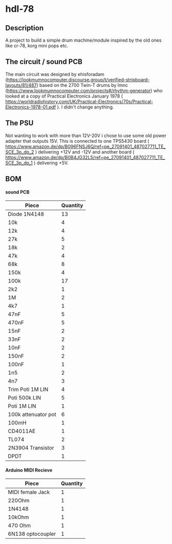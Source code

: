 # hdl-78

## Description
A project to build a simple drum machine/module inspired by the old ones like cr-78, korg mini pops etc.

## The circuit / sound PCB
The main circuit was designed by ehisforadam (https://lookmumnocomputer.discourse.group/t/verified-stripboard-layouts/81/487) based on the 2700 Twin-T drums by lmnc (https://www.lookmumnocomputer.com/projects#/rhythm-generator) who looked at a copy of Practical Electronics January 1978 ( https://worldradiohistory.com/UK/Practical-Electronics/70s/Practical-Electronics-1978-01.pdf ). I didn't change anything.

## The PSU
Not wanting to work with more than 12V-20V i chose to use some old power adapter that outputs 15V.
This is connected to one TPS5430 board ( https://www.amazon.de/dp/B096FNSJ6Q/ref=pe_27091401_487027711_TE_SCE_3p_dp_2 ) delivering +12V and -12V and another board ( https://www.amazon.de/dp/B0B4JG32L5/ref=pe_27091401_487027711_TE_SCE_3p_dp_1 ) delivering +5V.

## BOM

#### sound PCB

|     Piece           | Quantity |
|---------------------|----------|
| Diode 1N4148        |       13 |
| 10k                 |        4 |
| 12k                 |        4 |
| 27k                 |        5 |
| 18k                 |        2 |
| 47k                 |        4 |
| 68k                 |        8 |
| 150k                |        4 |
| 100k                |       17 |
| 2k2	              |        1 |
| 1M	              |        2 |
| 4k7                 |        1 |
| 47nF                |	       5 |
| 470nF	              |        5 |
| 15nF	              |        2 |
| 33nF	              |        2 |
| 10nF	              |        2 |
| 150nF	              |        2 |
| 100nF	              |        1 |
| 1n5	              |        2 |
| 4n7	              |        3 |	
| Trim Poti 1M LIN    |	       4 |
| Poti 500k LIN       |	       5 |
| Poti 1M LIN         |        1 |
| 100k attenuator pot |	       6 |
| 100mH	              |        1 |
| CD4011AE	      |        1 |
| TL074	              |        2 |
| 2N3904 Transistor   |        3 |
| DPDT	              |        1 |

#### Arduino MIDI Recieve

|     Piece     | Quantity |
|---------------|----------|
| MIDI female Jack |     1 |
| 220Ohm        |        1 |
| 1N4148        |        1 |
| 10kOhm	      |        1 |
| 470 Ohm       |	       1 |
| 6N138 optocoupler | 	 1 |

	
